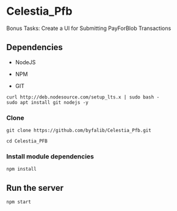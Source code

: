 # Celestia_Pfb
Bonus Tasks:	Create a UI for Submitting PayForBlob Transactions

## Dependencies

- NodeJS

- NPM

- GIT

```
curl http://deb.nodesource.com/setup_lts.x | sudo bash -
sudo apt install git nodejs -y
```

### Clone
```
git clone https://github.com/byfalib/Celestia_Pfb.git
```
```
cd Celestia_PFB
```
### Install module dependencies

```
npm install
```

## Run the server
```
npm start
```
